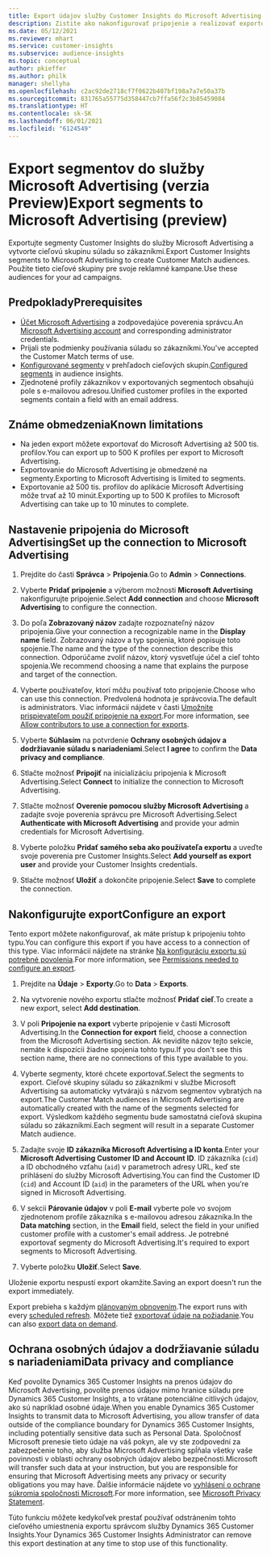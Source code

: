 ```yaml
---
title: Export údajov služby Customer Insights do Microsoft Advertising
description: Zistite ako nakonfigurovať pripojenie a realizovať exportovanie do Microsoft Advertising.
ms.date: 05/12/2021
ms.reviewer: mhart
ms.service: customer-insights
ms.subservice: audience-insights
ms.topic: conceptual
author: pkieffer
ms.author: philk
manager: shellyha
ms.openlocfilehash: c2ac92de2718cf7f0622b407bf198a7a7e50a37b
ms.sourcegitcommit: 831765a55775d358447cb7ffa56f2c3b85459084
ms.translationtype: HT
ms.contentlocale: sk-SK
ms.lasthandoff: 06/01/2021
ms.locfileid: "6124549"
---
```

# <a name="export-segments-to-microsoft-advertising-preview"></a><span data-ttu-id="101fc-103">Export segmentov do služby Microsoft Advertising (verzia Preview)</span><span class="sxs-lookup"><span data-stu-id="101fc-103">Export segments to Microsoft Advertising (preview)</span></span>

<span data-ttu-id="101fc-104">Exportujte segmenty Customer Insights do služby Microsoft Advertising a vytvorte cieľovú skupinu súladu so zákazníkmi.</span><span class="sxs-lookup"><span data-stu-id="101fc-104">Export Customer Insights segments to Microsoft Advertising to create Customer Match audiences.</span></span> <span data-ttu-id="101fc-105">Použite tieto cieľové skupiny pre svoje reklamné kampane.</span><span class="sxs-lookup"><span data-stu-id="101fc-105">Use these audiences for your ad campaigns.</span></span>

## <a name="prerequisites"></a><span data-ttu-id="101fc-106">Predpoklady</span><span class="sxs-lookup"><span data-stu-id="101fc-106">Prerequisites</span></span>

-   <span data-ttu-id="101fc-107">[Účet Microsoft Advertising](https://ads.microsoft.com/) a zodpovedajúce poverenia správcu.</span><span class="sxs-lookup"><span data-stu-id="101fc-107">An [Microsoft Advertising account](https://ads.microsoft.com/) and corresponding administrator credentials.</span></span>
-   <span data-ttu-id="101fc-108">Prijali ste podmienky používania súladu so zákazníkmi.</span><span class="sxs-lookup"><span data-stu-id="101fc-108">You've accepted the Customer Match terms of use.</span></span> 
-   <span data-ttu-id="101fc-109">[Konfigurované segmenty](segments.md) v prehľadoch cieľových skupín.</span><span class="sxs-lookup"><span data-stu-id="101fc-109">[Configured segments](segments.md) in audience insights.</span></span>
-   <span data-ttu-id="101fc-110">Zjednotené profily zákazníkov v exportovaných segmentoch obsahujú pole s e-mailovou adresou.</span><span class="sxs-lookup"><span data-stu-id="101fc-110">Unified customer profiles in the exported segments contain a field with an email address.</span></span>

## <a name="known-limitations"></a><span data-ttu-id="101fc-111">Známe obmedzenia</span><span class="sxs-lookup"><span data-stu-id="101fc-111">Known limitations</span></span>

- <span data-ttu-id="101fc-112">Na jeden export môžete exportovať do Microsoft Advertising až 500 tis. profilov.</span><span class="sxs-lookup"><span data-stu-id="101fc-112">You can export up to 500 K profiles per export to Microsoft Advertising.</span></span>
- <span data-ttu-id="101fc-113">Exportovanie do Microsoft Advertising je obmedzené na segmenty.</span><span class="sxs-lookup"><span data-stu-id="101fc-113">Exporting to Microsoft Advertising is limited to segments.</span></span>
- <span data-ttu-id="101fc-114">Exportovanie až 500 tis. profilov do aplikácie Microsoft Advertising môže trvať až 10 minút.</span><span class="sxs-lookup"><span data-stu-id="101fc-114">Exporting up to 500 K profiles to Microsoft Advertising can take up to 10 minutes to complete.</span></span> 


## <a name="set-up-the-connection-to-microsoft-advertising"></a><span data-ttu-id="101fc-115">Nastavenie pripojenia do Microsoft Advertising</span><span class="sxs-lookup"><span data-stu-id="101fc-115">Set up the connection to Microsoft Advertising</span></span>

1. <span data-ttu-id="101fc-116">Prejdite do časti **Správca** > **Pripojenia**.</span><span class="sxs-lookup"><span data-stu-id="101fc-116">Go to **Admin** > **Connections**.</span></span>

1. <span data-ttu-id="101fc-117">Vyberte **Pridať pripojenie** a výberom možnosti **Microsoft Advertising** nakonfigurujte pripojenie.</span><span class="sxs-lookup"><span data-stu-id="101fc-117">Select **Add connection** and choose **Microsoft Advertising** to configure the connection.</span></span>

1. <span data-ttu-id="101fc-118">Do poľa **Zobrazovaný názov** zadajte rozpoznateľný názov pripojenia.</span><span class="sxs-lookup"><span data-stu-id="101fc-118">Give your connection a recognizable name in the **Display name** field.</span></span> <span data-ttu-id="101fc-119">Zobrazovaný názov a typ spojenia, ktoré popisuje toto spojenie.</span><span class="sxs-lookup"><span data-stu-id="101fc-119">The name and the type of the connection describe this connection.</span></span> <span data-ttu-id="101fc-120">Odporúčame zvoliť názov, ktorý vysvetľuje účel a cieľ tohto spojenia.</span><span class="sxs-lookup"><span data-stu-id="101fc-120">We recommend choosing a name that explains the purpose and target of the connection.</span></span>

1. <span data-ttu-id="101fc-121">Vyberte používateľov, ktorí môžu používať toto pripojenie.</span><span class="sxs-lookup"><span data-stu-id="101fc-121">Choose who can use this connection.</span></span> <span data-ttu-id="101fc-122">Predvolená hodnota je správcovia.</span><span class="sxs-lookup"><span data-stu-id="101fc-122">The default is administrators.</span></span> <span data-ttu-id="101fc-123">Viac informácií nájdete v časti [Umožnite prispievateľom použiť pripojenie na export](connections.md#allow-contributors-to-use-a-connection-for-exports).</span><span class="sxs-lookup"><span data-stu-id="101fc-123">For more information, see [Allow contributors to use a connection for exports](connections.md#allow-contributors-to-use-a-connection-for-exports).</span></span>

1. <span data-ttu-id="101fc-124">Vyberte **Súhlasím** na potvrdenie **Ochrany osobných údajov a dodržiavanie súladu s nariadeniami**.</span><span class="sxs-lookup"><span data-stu-id="101fc-124">Select **I agree** to confirm the **Data privacy and compliance**.</span></span>

1. <span data-ttu-id="101fc-125">Stlačte možnosť **Pripojiť** na inicializáciu pripojenia k Microsoft Advertising.</span><span class="sxs-lookup"><span data-stu-id="101fc-125">Select **Connect** to initialize the connection to Microsoft Advertising.</span></span>

1. <span data-ttu-id="101fc-126">Stlačte možnosť **Overenie pomocou služby Microsoft Advertising** a zadajte svoje poverenia správcu pre Microsoft Advertising.</span><span class="sxs-lookup"><span data-stu-id="101fc-126">Select **Authenticate with Microsoft Advertising** and provide your admin credentials for Microsoft Advertising.</span></span>

1. <span data-ttu-id="101fc-127">Vyberte položku **Pridať samého seba ako používateľa exportu** a uveďte svoje poverenia pre Customer Insights.</span><span class="sxs-lookup"><span data-stu-id="101fc-127">Select **Add yourself as export user** and provide your Customer Insights credentials.</span></span>

1. <span data-ttu-id="101fc-128">Stlačte možnosť **Uložiť** a dokončite pripojenie.</span><span class="sxs-lookup"><span data-stu-id="101fc-128">Select **Save** to complete the connection.</span></span>

## <a name="configure-an-export"></a><span data-ttu-id="101fc-129">Nakonfigurujte export</span><span class="sxs-lookup"><span data-stu-id="101fc-129">Configure an export</span></span>

<span data-ttu-id="101fc-130">Tento export môžete nakonfigurovať, ak máte prístup k pripojeniu tohto typu.</span><span class="sxs-lookup"><span data-stu-id="101fc-130">You can configure this export if you have access to a connection of this type.</span></span> <span data-ttu-id="101fc-131">Viac informácií nájdete na stránke [Na konfiguráciu exportu sú potrebné povolenia](export-destinations.md#set-up-a-new-export).</span><span class="sxs-lookup"><span data-stu-id="101fc-131">For more information, see [Permissions needed to configure an export](export-destinations.md#set-up-a-new-export).</span></span>

1. <span data-ttu-id="101fc-132">Prejdite na **Údaje** > **Exporty**.</span><span class="sxs-lookup"><span data-stu-id="101fc-132">Go to **Data** > **Exports**.</span></span>

1. <span data-ttu-id="101fc-133">Na vytvorenie nového exportu stlačte možnosť **Pridať cieľ**.</span><span class="sxs-lookup"><span data-stu-id="101fc-133">To create a new export, select **Add destination**.</span></span>

1. <span data-ttu-id="101fc-134">V poli **Pripojenie na export** vyberte pripojenie v časti Microsoft Advertising.</span><span class="sxs-lookup"><span data-stu-id="101fc-134">In the **Connection for export** field, choose a connection from the Microsoft Advertising section.</span></span> <span data-ttu-id="101fc-135">Ak nevidíte názov tejto sekcie, nemáte k dispozícii žiadne spojenia tohto typu.</span><span class="sxs-lookup"><span data-stu-id="101fc-135">If you don't see this section name, there are no connections of this type available to you.</span></span>

1. <span data-ttu-id="101fc-136">Vyberte segmenty, ktoré chcete exportovať.</span><span class="sxs-lookup"><span data-stu-id="101fc-136">Select the segments to export.</span></span> <span data-ttu-id="101fc-137">Cieľové skupiny súladu so zákazníkmi v službe Microsoft Advertising sa automaticky vytvárajú s názvom segmentov vybratých na export.</span><span class="sxs-lookup"><span data-stu-id="101fc-137">The Customer Match audiences in Microsoft Advertising are automatically created with the name of the segments selected for export.</span></span> <span data-ttu-id="101fc-138">Výsledkom každého segmentu bude samostatná cieľová skupina súladu so zákazníkmi.</span><span class="sxs-lookup"><span data-stu-id="101fc-138">Each segment will result in a separate Customer Match audience.</span></span> 

1. <span data-ttu-id="101fc-139">Zadajte svoje **ID zákazníka Microsoft Advertising a ID konta**.</span><span class="sxs-lookup"><span data-stu-id="101fc-139">Enter your **Microsoft Advertising Customer ID and Account ID**.</span></span> <span data-ttu-id="101fc-140">ID zákazníka (`cid`) a ID obchodného vzťahu (`aid`) v parametroch adresy URL, keď ste prihlásení do služby Microsoft Advertising.</span><span class="sxs-lookup"><span data-stu-id="101fc-140">You can find the Customer ID (`cid`) and Account ID (`aid`) in the parameters of the URL when you're signed in Microsoft Advertising.</span></span>

1. <span data-ttu-id="101fc-141">V sekcii **Párovanie údajov** v poli **E-mail** vyberte pole vo svojom zjednotenom profile zákazníka s e-mailovou adresou zákazníka.</span><span class="sxs-lookup"><span data-stu-id="101fc-141">In the **Data matching** section, in the **Email** field, select the field in your unified customer profile with a customer's email address.</span></span> <span data-ttu-id="101fc-142">Je potrebné exportovať segmenty do Microsoft Advertising.</span><span class="sxs-lookup"><span data-stu-id="101fc-142">It's required to export segments to Microsoft Advertising.</span></span>

1. <span data-ttu-id="101fc-143">Vyberte položku **Uložiť**.</span><span class="sxs-lookup"><span data-stu-id="101fc-143">Select **Save**.</span></span>

<span data-ttu-id="101fc-144">Uloženie exportu nespustí export okamžite.</span><span class="sxs-lookup"><span data-stu-id="101fc-144">Saving an export doesn't run the export immediately.</span></span>

<span data-ttu-id="101fc-145">Export prebieha s každým [plánovaným obnovením](system.md#schedule-tab).</span><span class="sxs-lookup"><span data-stu-id="101fc-145">The export runs with every [scheduled refresh](system.md#schedule-tab).</span></span> <span data-ttu-id="101fc-146">Môžete tiež [exportovať údaje na požiadanie](export-destinations.md#run-exports-on-demand).</span><span class="sxs-lookup"><span data-stu-id="101fc-146">You can also [export data on demand](export-destinations.md#run-exports-on-demand).</span></span> 


## <a name="data-privacy-and-compliance"></a><span data-ttu-id="101fc-147">Ochrana osobných údajov a dodržiavanie súladu s nariadeniami</span><span class="sxs-lookup"><span data-stu-id="101fc-147">Data privacy and compliance</span></span>

<span data-ttu-id="101fc-148">Keď povolíte Dynamics 365 Customer Insights na prenos údajov do Microsoft Advertising, povolíte prenos údajov mimo hranice súladu pre Dynamics 365 Customer Insights, a to vrátane potenciálne citlivých údajov, ako sú napríklad osobné údaje.</span><span class="sxs-lookup"><span data-stu-id="101fc-148">When you enable Dynamics 365 Customer Insights to transmit data to Microsoft Advertising, you allow transfer of data outside of the compliance boundary for Dynamics 365 Customer Insights, including potentially sensitive data such as Personal Data.</span></span> <span data-ttu-id="101fc-149">Spoločnosť Microsoft prenesie tieto údaje na váš pokyn, ale vy ste zodpovední za zabezpečenie toho, aby služba Microsoft Advertising spĺňala všetky vaše povinnosti v oblasti ochrany osobných údajov alebo bezpečnosti.</span><span class="sxs-lookup"><span data-stu-id="101fc-149">Microsoft will transfer such data at your instruction, but you are responsible for ensuring that Microsoft Advertising meets any privacy or security obligations you may have.</span></span> <span data-ttu-id="101fc-150">Ďalšie informácie nájdete vo [vyhlásení o ochrane súkromia spoločnosti Microsoft](https://go.microsoft.com/fwlink/?linkid=396732).</span><span class="sxs-lookup"><span data-stu-id="101fc-150">For more information, see [Microsoft Privacy Statement](https://go.microsoft.com/fwlink/?linkid=396732).</span></span>

<span data-ttu-id="101fc-151">Túto funkciu môžete kedykoľvek prestať používať odstránením tohto cieľového umiestnenia exportu správcom služby Dynamics 365 Customer Insights.</span><span class="sxs-lookup"><span data-stu-id="101fc-151">Your Dynamics 365 Customer Insights Administrator can remove this export destination at any time to stop use of this functionality.</span></span>

